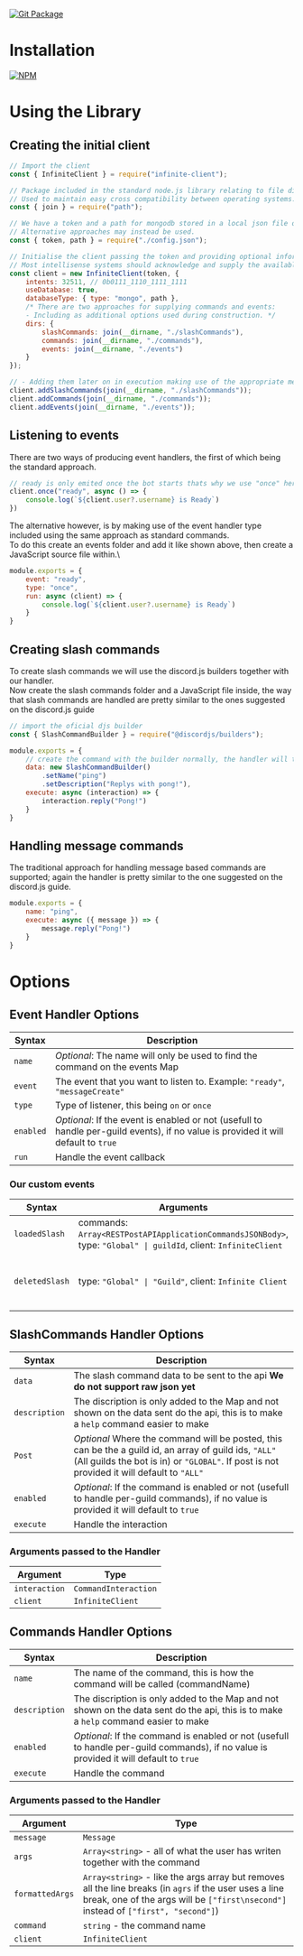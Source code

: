 [![Git Package](https://github.com/Infinite-Fansub/Infinite-Client/actions/workflows/github-publish.yml/badge.svg)](https://github.com/Infinite-Fansub/Infinite-Client/actions/workflows/github-publish.yml)

# Installation
[![NPM](https://nodei.co/npm/infinite-client.png)](https://nodei.co/npm/infinite-client)


# Using the Library

## Creating the initial client

```js
// Import the client
const { InfiniteClient } = require("infinite-client");

// Package included in the standard node.js library relating to file directories.
// Used to maintain easy cross compatibility between operating systems.
const { join } = require("path");

// We have a token and a path for mongodb stored in a local json file of the format *{ "token": "your-token", "path": "your-uri" }*
// Alternative approaches may instead be used.
const { token, path } = require("./config.json");

// Initialise the client passing the token and providing optional information.
// Most intellisense systems should acknowledge and supply the available options.
const client = new InfiniteClient(token, {
    intents: 32511, // 0b0111_1110_1111_1111
    useDatabase: true,
    databaseType: { type: "mongo", path },
    /* There are two approaches for supplying commands and events:
    - Including as additional options used during construction. */
    dirs: {
        slashCommands: join(__dirname, "./slashCommands"),
        commands: join(__dirname, "./commands"),
        events: join(__dirname, "./events")
    }
});

// - Adding them later on in execution making use of the appropriate methods of the custom client to load the command & event folders
client.addSlashCommands(join(__dirname, "./slashCommands"));
client.addCommands(join(__dirname, "./commands"));
client.addEvents(join(__dirname, "./events"));
```

## Listening to events

There are two ways of producing event handlers, the first of which being the standard approach.
```js
// ready is only emited once the bot starts thats why we use "once" here instead of "on"
client.once("ready", async () => {
    console.log(`${client.user?.username} is Ready`)
})
```
The alternative however, is by making use of the event handler type included using the same approach as standard commands.\
To do this create an events folder and add it like shown above, then create a JavaScript source file within.\
```js
module.exports = {
    event: "ready",
    type: "once",
    run: async (client) => {
        console.log(`${client.user?.username} is Ready`)
    }
}
```

## Creating slash commands

To create slash commands we will use the discord.js builders together with our handler.\
Now create the slash commands folder and a JavaScript file inside, the way that slash commands are handled are pretty similar to the ones suggested on the discord.js guide
```js
// import the oficial djs builder
const { SlashCommandBuilder } = require("@discordjs/builders");

module.exports = {
    // create the command with the builder normally, the handler will take of everything
    data: new SlashCommandBuilder()
        .setName("ping")
        .setDescription("Replys with pong!"),
    execute: async (interaction) => {
        interaction.reply("Pong!")
    }
}
```

## Handling message commands

The traditional approach for handling message based commands are supported; again the handler is pretty similar to the one suggested on the discord.js guide.
```js
module.exports = {
    name: "ping",
    execute: async ({ message }) => {
        message.reply("Pong!")
    }
}
```

# Options

## Event Handler Options
| Syntax    | Description                                                                                                                        |
| --------- | ---------------------------------------------------------------------------------------------------------------------------------- |
| `name`    | *Optional*: The name will only be used to find the command on the events Map                                                       |
| `event`   | The event that you want to listen to. Example: `"ready"`, `"messageCreate"`                                                        |
| `type`    | Type of listener, this being `on` or `once`                                                                                        |
| `enabled` | *Optional*: If the event is enabled or not (usefull to handle per-guild events), if no value is provided it will default to `true` |
| `run`     | Handle the event callback                                                                                                          |

### Our custom events
| Syntax         | Arguments                                                                                                        | Description                                                                     |
| -------------- | ---------------------------------------------------------------------------------------------------------------- | ------------------------------------------------------------------------------- |
| `loadedSlash`  | commands: `Array<RESTPostAPIApplicationCommandsJSONBody>`, type: `"Global" \| guildId`, client: `InfiniteClient` | Emited when slash commands are loaded.                                          |
| `deletedSlash` | type: `"Global" \| "Guild"`, client: `Infinite Client`                                                           | Emited when slash commands are deleted using the `deleteSlashCommands` function |

## SlashCommands Handler Options
| Syntax        | Description                                                                                                                                                                                          |
| ------------- | ---------------------------------------------------------------------------------------------------------------------------------------------------------------------------------------------------- |
| `data`        | The slash command data to be sent to the api **We do not support raw json yet**                                                                                                                      |
| `description` | The discription is only added to the Map and not shown on the data sent do the api, this is to make a `help` command easier to make                                                                  |
| `Post`        | *Optional* Where the command will be posted, this can be the a guild id, an array of guild ids, `"ALL"` (All guilds the bot is in) or `"GLOBAL"`. If post is not provided it will default to `"ALL"` |
| `enabled`     | *Optional*: If the command is enabled or not (usefull to handle per-guild commands), if no value is provided it will default to `true`                                                               |
| `execute`     | Handle the interaction                                                                                                                                                                               |

### Arguments passed to the Handler
| Argument      | Type                 |
| ------------- | -------------------- |
| `interaction` | `CommandInteraction` |
| `client`      | `InfiniteClient`     |

## Commands Handler Options
| Syntax        | Description                                                                                                                            |
| ------------- | -------------------------------------------------------------------------------------------------------------------------------------- |
| `name`        | The name of the command, this is how the command will be called (<prefix>commandName)                                                  |
| `description` | The discription is only added to the Map and not shown on the data sent do the api, this is to make a `help` command easier to make    |
| `enabled`     | *Optional*: If the command is enabled or not (usefull to handle per-guild commands), if no value is provided it will default to `true` |
| `execute`     | Handle the command                                                                                                                     |

### Arguments passed to the Handler
| Argument        | Type                                                                                                                                                                                          |
| --------------- | --------------------------------------------------------------------------------------------------------------------------------------------------------------------------------------------- |
| `message`       | `Message`                                                                                                                                                                                     |
| `args`          | `Array<string>` - all of what the user has writen together with the command                                                                                                                   |
| `formattedArgs` | `Array<string>` - like the args array but removes all the line breaks (in `agrs` if the user uses a line break, one of the args will be `["first\nsecond"]` instead of `["first", "second"]`) |
| `command`       | `string` - the command name                                                                                                                                                                   |
| `client`        | `InfiniteClient`                                                                                                                                                                              |